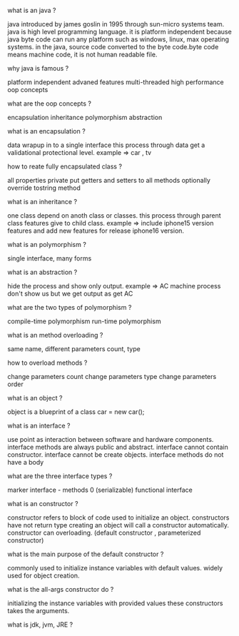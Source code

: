 what is an java ?

java introduced by james goslin in 1995 through sun-micro systems team.
java is high level programming language.
it is platform independent because java byte code can run any platform such as windows, linux, max operating systems.
in the java, source code converted to the byte code.byte code means machine code, it is not human readable file.

why java is famous ?

platform independent
advaned features
multi-threaded
high performance
oop concepts

what are the oop concepts ?

encapsulation
inheritance
polymorphism
abstraction

what is an encapsulation ?

data wrapup in to a single interface
this process through data get a validational protectional level.
example => car , tv

how to reate fully encapsulated class ?

all properties private
put getters and setters to all methods
optionally override tostring method

what is an inheritance ?

one class depend on anoth class or classes.
this process through parent class features give to child class.
example => include iphone15 version features and add new features for release iphone16 version.

what is an polymorphism ?

single interface, many forms

what is an abstraction ?

hide the process and show only output.
example => AC machine process don't show us but we get output as get AC

what are the two types of polymorphism ?

compile-time polymorphism
run-time polymorphism

what is an method overloading ?

same name, different parameters count, type

how to overload methods ?

change parameters count
change parameters type
change parameters order

what is an object ?

object is a blueprint of a class
car = new car();

what is an interface ?

use point as interaction between software and hardware components.
interface methods are always public and abstract.
interface cannot contain constructor.
interface cannot be create objects.
interface methods do not have a body

what are the three interface types ?

marker interface - methods 0 (serializable)
functional interface

what is an constructor ?

constructor refers to block of code used to initialize an object.
constructors have not return type
creating an object will call a constructor automatically.
constructor can overloading.
(default constructor , parameterized constructor)

what is the main purpose of the default constructor ?

commonly used to initialize instance variables with default values.
widely used for object creation.

what is the all-args constructor do ?

initializing the instance variables with provided values
these constructors takes the arguments.

what is jdk, jvm, JRE ?

 
